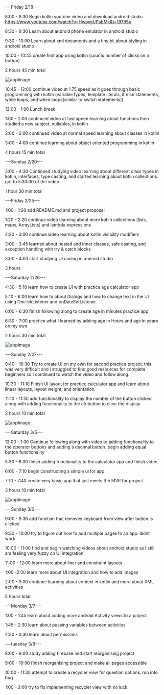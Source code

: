 ---Friday 2/18---

8:00 - 8:30 Begin kotlin youtube video and download android studio
https://www.youtube.com/watch?v=HwoxgUPabMk&t=19785s

8:30 - 9:30 Learn about android phone emulator in android studio

9:30 - 10:00 Learn about xml documents and a tiny bit about styling in android studio

10:00 - 10:45 create first app using kotlin (counts number of clicks on a button)

2 hours 45 min total

![appImage](./log-img-1.png)

10:45 - 12:00 continue video at 1.75 speed as it goes through basic programming with kotlin (variable types, template literals, if else statements, while loops, and when loops(similar to switch statements))

12:00 - 1:00 Lunch break

1:00 - 2:00 continued video at fast speed learning about functions then studied a new subject, nullables, in kotlin

2:00 - 3:00 continued video at normal speed learning about classes in kotlin

3:00 - 4:00 continue learning about object oriented programming in kotlin

4 hours 15 min total

---Sunday 2/20---

3:00 - 4:30 Continued studying video learning about different class types in kotlin, interfaces, type casting, and started learning about kotlin collections. got to 5:30:00 of the video

1 hour 30 min total

---Friday 2/25---

1:00 - 1:20 add README.md and project proposal

1:20 - 2:20 continue video learning about more kotlin collections (lists, maps, ArrayLists) and lambda expressions

2:20 - 3:00 continue video learning about kotlin visibility modifiers

3:00 - 3:45 learned about nested and inner classes, safe casting, and exception handling with try & catch blocks

3:00 - 4:00 start studying UI coding in android studio

3 hours

---Saturday 2/26---

4:30 - 5:10 learn how to create UI with practice age calculator app

5:10 - 6:00 learn how to about Dialogs and how to change text in the UI using OnclickListener and onDateSetListener

6:00 - 6:30 finish following along to create age in minutes practice app

6:30 - 7:00 practice what I learned by adding age in Hours and age in years on my own

2 hours 30 min total

![appImage](./log-img-2.png)

---Sunday 2/27---

9:40 - 10:30 Try to create UI on my own for second practice project. this was very difficult and I struggled to find good resources for complete beginners so I continued to watch the video and follow along.

10:30 - 11:10 Finish UI layout for practice calculator app and learn about linear layouts, layout weight, and orientation.

11:10 - 11:50 add functionality to display the number of the button clicked along with adding functionality to the clr button to clear the display

2 hours 10 min total

![appImage](./log-img-3.png)

---Saturday 3/5---

12:00 - 1:00 Continue following along with video to adding functionality to the operator buttons and adding a decimal button. begin adding equal button functionality

5:30 - 6:00 finish adding functionality to the calculator app and finish video.

6:00 - 7:10 begin constructing a simple ui for app

7:10 - 7:40 create very basic app that just meets the MVP for project

3 hours 10 min total

![appImage](./log-img-4.png)

---Sunday 3/6---

9:00 - 9:30 add function that removes keyboard from view after button is clicked

9:30 - 10:00 try to figure out how to add multiple pages to an app. didnt work

10:00 - 11:00 find and begin watching videos about android studio as I still am feeling very fuzzy on UI integration.

11:00 - 12:00 learn more about liner and constraint layouts

1:00 -2:00 learn more about UI integration and how to add images

2:00 - 3:00 continue learning about context in kotlin and more about XML activities

5 hours total

---Monday 3/7---

1:00 - 1:45 learn about adding more android Activity views to a project

1:45 - 2:30 learn about passing variables between activities

2:30 - 3:30 learn about permissions

---tuesday 3/8---

8:00 - 9:00 study adding firebase and start reorganising project

9:00 - 10:00 finish reorganising project and make all pages accessible

10:00 - 11:30 attempt to create a recycler view for question options. run into bug

1:00 - 2:00 try to fix implementing recycler view with no luck